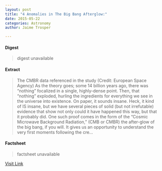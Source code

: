 ```yaml
---
layout: post
title: "4 Anomalies in The Big Bang Afterglow:"
date: 2015-05-22
categories: Astronomy
author: Jaime Trosper

---
```



#### Digest
>digest unavailable

#### Extract
>The CMBR data referenced in the study (Credit: European Space Agency) As the theory goes; some 14 billion years ago, there was &#8220;nothing&#8221; focalized in a single, highly-dense point. Then, that &#8220;nothing&#8221; exploded, hurling the ingredients for everything we see in the universe into existence. On paper, it sounds insane. Heck, it kind of IS insane, but we have several pieces of solid (but not irrefutable) evidence that show not only could it have happened this way, but that it probably did. One such proof comes in the form of the &#8220;Cosmic Microwave Background Radiation,&#8221; (CMB or CMBR) the after-glow of the big bang, if you will. It gives us an opportunity to understand the very first moments following the cre...

#### Factsheet
>factsheet unavailable

[Visit Link](http://www.fromquarkstoquasars.com/4-anomalies-in-the-big-bang-afterglow/)


